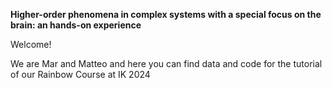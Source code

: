 $\textbf{Higher-order phenomena in complex systems with a special focus on the brain: an hands-on experience}$

Welcome! 

We are Mar and Matteo and here you can find data and code for the tutorial of our Rainbow Course at IK 2024
